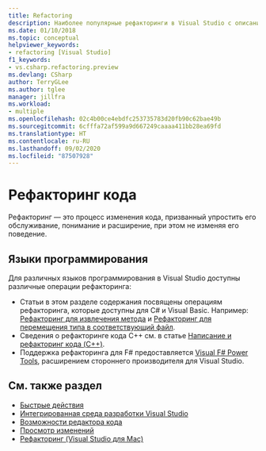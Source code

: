 ```yaml
---
title: Refactoring
description: Наиболее популярные рефакторинги в Visual Studio с описаниями и примерами.
ms.date: 01/10/2018
ms.topic: conceptual
helpviewer_keywords:
- refactoring [Visual Studio]
f1_keywords:
- vs.csharp.refactoring.preview
ms.devlang: CSharp
author: TerryGLee
ms.author: tglee
manager: jillfra
ms.workload:
- multiple
ms.openlocfilehash: 02c4b00ce4ebdfc253735783d20fb90c62bae49b
ms.sourcegitcommit: 6cfffa72af599a9d667249caaaa411bb28ea69fd
ms.translationtype: HT
ms.contentlocale: ru-RU
ms.lasthandoff: 09/02/2020
ms.locfileid: "87507928"
---
```

# <a name="refactor-code"></a>Рефакторинг кода

Рефакторинг — это процесс изменения кода, призванный упростить его обслуживание, понимание и расширение, при этом не изменяя его поведение.

## <a name="programming-languages"></a>Языки программирования

Для различных языков программирования в Visual Studio доступны различные операции рефакторинга:

- Статьи в этом разделе содержания посвящены операциям рефакторинга, которые доступны для C# и Visual Basic. Например: [Рефакторинг для извлечения метода](reference/extract-method.md) и [Рефакторинг для перемещения типа в соответствующий файл](reference/move-type-to-matching-file.md).
- Сведения о рефакторинге кода C++ см. в статье [Написание и рефакторинг кода (C++)](/cpp/ide/writing-and-refactoring-code-cpp).
- Поддержка рефакторинга для F# предоставляется [Visual F# Power Tools](https://marketplace.visualstudio.com/items?itemName=FSharpSoftwareFoundation.VisualFPowerTools), расширением стороннего производителя для Visual Studio.

## <a name="see-also"></a>См. также раздел

- [Быстрые действия](../ide/quick-actions.md)
- [Интегрированная среда разработки Visual Studio](../get-started/visual-studio-ide.md)
- [Возможности редактора кода](../ide/writing-code-in-the-code-and-text-editor.md)
- [Просмотр изменений](../ide/preview-changes.md)
- [Рефакторинг (Visual Studio для Mac)](/visualstudio/mac/refactoring)
